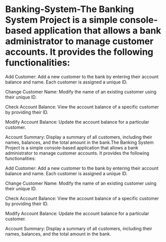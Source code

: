 # Banking-System-The Banking System Project is a simple console-based application that allows a bank administrator to manage customer accounts. It provides the following functionalities:

Add Customer: Add a new customer to the bank by entering their account balance and name. Each customer is assigned a unique ID.

Change Customer Name: Modify the name of an existing customer using their unique ID.

Check Account Balance: View the account balance of a specific customer by providing their ID.

Modify Account Balance: Update the account balance for a particular customer.

Account Summary: Display a summary of all customers, including their names, balances, and the total amount in the bank.The Banking System Project is a simple console-based application that allows a bank administrator to manage customer accounts. It provides the following functionalities:

Add Customer: Add a new customer to the bank by entering their account balance and name. Each customer is assigned a unique ID.

Change Customer Name: Modify the name of an existing customer using their unique ID.

Check Account Balance: View the account balance of a specific customer by providing their ID.

Modify Account Balance: Update the account balance for a particular customer.

Account Summary: Display a summary of all customers, including their names, balances, and the total amount in the bank.
